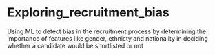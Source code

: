 # Exploring_recruitment_bias
Using ML to detect bias in the recruitment process by determining the importance of features like gender, ethnicty and nationality in deciding whether a candidate would be shortlisted or not
